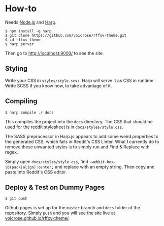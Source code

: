 # How-to

Needs [Node.js](https://nodejs.org/) and [Harp](https://harpjs.com).

```shell
$ npm install -g harp
$ git clone https://github.com/voicrose/rffxv-theme.git
$ cd rffxv-theme
$ harp server
```

Then go to [http://localhost:9000/](http://localhost:9000/) to see the site.

## Styling

Write your CSS in `styles/style.scss`. Harp will serve it as CSS in runtime. Write SCSS if you know how, to take advantage of it.

## Compiling

```shell
$ harp compile ./ docs
```

This compiles the project into the `docs` directory. The CSS that should be used for the reddit stylesheet is in `docs/styles/style.css`.

The SASS preprocessor in Harp.js appears to add some weird properties to the generated CSS, which fails in Reddit's CSS Linter. What I currently do to remove these unwanted styles is to simply run and Find & Replace with regex.

Simply open `docs/styles/style.css`, find `-webkit-box-\b(pack|align):center;` and replace with an empty string. Then copy and paste into Reddit's CSS editor.

## Deploy & Test on Dummy Pages

```shell
$ git push
```

Github pages is set up for the `master` branch and `docs` folder of the repository. Simply `push` and you will see the site live at [voicrose.github.io/rffxv-theme/](https://voicrose.github.io/rffxv-theme/).
